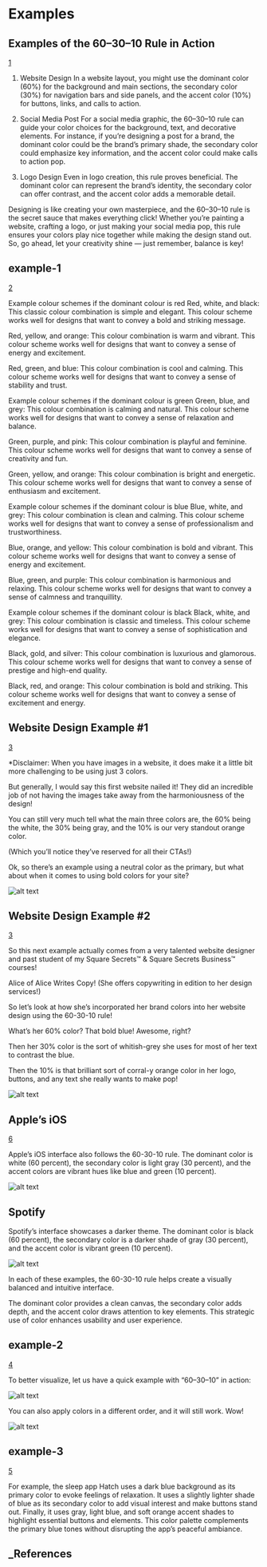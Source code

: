 # Examples

## Examples of the 60–30–10 Rule in Action

[1]

1. Website Design
In a website layout, you might use the dominant color (60%) for the background and main sections, the secondary color (30%) for navigation bars and side panels, and the accent color (10%) for buttons, links, and calls to action.

2. Social Media Post
For a social media graphic, the 60–30–10 rule can guide your color choices for the background, text, and decorative elements. For instance, if you’re designing a post for a brand, the dominant color could be the brand’s primary shade, the secondary color could emphasize key information, and the accent color could make calls to action pop.

3. Logo Design
Even in logo creation, this rule proves beneficial. The dominant color can represent the brand’s identity, the secondary color can offer contrast, and the accent color adds a memorable detail.

Designing is like creating your own masterpiece, and the 60–30–10 rule is the secret sauce that makes everything click! Whether you’re painting a website, crafting a logo, or just making your social media pop, this rule ensures your colors play nice together while making the design stand out. So, go ahead, let your creativity shine — just remember, balance is key!

## example-1

[2]

Example colour schemes if the dominant colour is red
Red, white, and black: This classic colour combination is simple and elegant. This colour scheme works well for designs that want to convey a bold and striking message.

Red, yellow, and orange: This colour combination is warm and vibrant. This colour scheme works well for designs that want to convey a sense of energy and excitement.

Red, green, and blue: This colour combination is cool and calming. This colour scheme works well for designs that want to convey a sense of stability and trust.

Example colour schemes if the dominant colour is green
Green, blue, and grey: This colour combination is calming and natural. This colour scheme works well for designs that want to convey a sense of relaxation and balance.

Green, purple, and pink: This colour combination is playful and feminine. This colour scheme works well for designs that want to convey a sense of creativity and fun.

Green, yellow, and orange: This colour combination is bright and energetic. This colour scheme works well for designs that want to convey a sense of enthusiasm and excitement.

Example colour schemes if the dominant colour is blue
Blue, white, and grey: This colour combination is clean and calming. This colour scheme works well for designs that want to convey a sense of professionalism and trustworthiness.

Blue, orange, and yellow: This colour combination is bold and vibrant. This colour scheme works well for designs that want to convey a sense of energy and excitement.

Blue, green, and purple: This colour combination is harmonious and relaxing. This colour scheme works well for designs that want to convey a sense of calmness and tranquillity.

Example colour schemes if the dominant colour is black
Black, white, and grey: This colour combination is classic and timeless. This colour scheme works well for designs that want to convey a sense of sophistication and elegance.

Black, gold, and silver: This colour combination is luxurious and glamorous. This colour scheme works well for designs that want to convey a sense of prestige and high-end quality.

Black, red, and orange: This colour combination is bold and striking. This colour scheme works well for designs that want to convey a sense of excitement and energy.

## Website Design Example #1

[3]

*Disclaimer: When you have images in a website, it does make it a little bit more challenging to be using just 3 colors.

But generally, I would say this first website nailed it! They did an incredible job of not having the images take away from the harmoniousness of the design!

You can still very much tell what the main three colors are, the 60% being the white, the 30% being gray, and the 10% is our very standout orange color.

(Which you’ll notice they’ve reserved for all their CTAs!)

Ok, so there’s an example using a neutral color as the primary, but what about when it comes to using bold colors for your site?

![alt text](website_design_ex_1.png)

## Website Design Example #2

[3]

So this next example actually comes from a very talented website designer and past student of my Square Secrets™️ & Square Secrets Business™️ courses!

Alice of Alice Writes Copy! (She offers copywriting in edition to her design services!)

So let’s look at how she’s incorporated her brand colors into her website design using the 60-30-10 rule!

What’s her 60% color? That bold blue! Awesome, right?

Then her 30% color is the sort of whitish-grey she uses for most of her text to contrast the blue.

Then the 10% is that brilliant sort of corral-y orange color in her logo, buttons, and any text she really wants to make pop!

![alt text](website_design_ex_2.png)

## Apple’s iOS

[6]

Apple’s iOS interface also follows the 60-30-10 rule. The dominant color is white (60 percent), the secondary color is light gray (30 percent), and the accent colors are vibrant hues like blue and green (10 percent).

![alt text](rule_60-30-10_iOS_example.png)

## Spotify

Spotify’s interface showcases a darker theme. The dominant color is black (60 percent), the secondary color is a darker shade of gray (30 percent), and the accent color is vibrant green (10 percent).

![alt text](rule_60-30-10_spotify_example.png)

In each of these examples, the 60-30-10 rule helps create a visually balanced and intuitive interface.

The dominant color provides a clean canvas, the secondary color adds depth, and the accent color draws attention to key elements. This strategic use of color enhances usability and user experience.

## example-2

[4]

To better visualize, let us have a quick example with “60–30–10” in action:

![alt text](example_2-1.png)

You can also apply colors in a different order, and it will still work. Wow!

![alt text](example_2-2.png)

## example-3

[5]

For example, the sleep app Hatch uses a dark blue background as its primary color to evoke feelings of relaxation. It uses a slightly lighter shade of blue as its secondary color to add visual interest and make buttons stand out. Finally, it uses gray, light blue, and soft orange accent shades to highlight essential buttons and elements. This color palette complements the primary blue tones without disrupting the app’s peaceful ambiance.

## _References

[1]: <https://anshravisuals.medium.com/understanding-the-60-30-10-rule-in-design-a-guide-to-balanced-aesthetics-6988430b24c7>
[2]: <https://www.davidhodder.com/the-60-30-10-colour-rule-a-guide-to-creating-harmonious-designs/>
[3]: <https://www.paigebrunton.com/blog/60-30-10-color-rule-for-web-designers>
[4]: <https://blog.prototypr.io/tips-for-creating-a-better-color-palette-c69d9c20ae37>
[5]: <https://www.figma.com/resource-library/types-of-color-palettes/#step-3-use-the-60-30-10-rule>
[6]: <https://blog.logrocket.com/ux-design/60-30-10-rule/#color-harmony-in-brand-identities-and-design-aesthetics>
